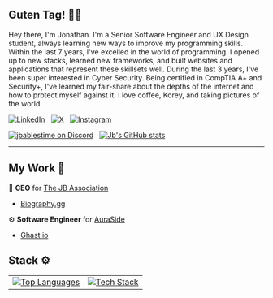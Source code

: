 ## Guten Tag! 👋🏻
Hey there, I'm Jonathan. I'm a Senior Software Engineer and UX Design student, always learning new ways to improve my programming skills. Within the last 7 years, I've excelled in the world of programming. I opened up to new stacks, learned new frameworks, and built websites and applications that represent these skillsets well. During the last 3 years, I've been super interested in Cyber Security. Being certified in CompTIA A+ and Security+, I've learned my fair-share about the depths of the internet and how to protect myself against it. I love coffee, Korey, and taking pictures of the world.

[![LinkedIn](https://img.shields.io/badge/linkedin-%230077B5.svg?style=for-the-badge&logo=linkedin&logoColor=white)](https://www.linkedin.com/in/jonathan-mauler/)‎ ‎ ‎
[![X](https://img.shields.io/badge/X-%23000000.svg?style=for-the-badge&logo=X&logoColor=white)](https://x.com/Jbablestime)‎ ‎ ‎
[![Instagram](https://img.shields.io/badge/Instagram-%23E4405F.svg?style=for-the-badge&logo=Instagram&logoColor=white)](https://instagram.com/Jbablestime)‎ ‎ ‎

[![jbablestime on Discord](https://lanyard.cnrad.dev/api/750454372650975232)](https://discord.com/user/750454372650975232)‎ ‎ ‎ 
[![Jb's GitHub stats](https://github-readme-stats.vercel.app/api?username=Jbablestime&theme=radical)](https://biography.gg/)

---
## My Work 💼
🎩 **CEO** for [The JB Association](https://github.com/The-JB-Association)
- [Biography.gg](https://biography.gg/)
  
⚙️ **Software Engineer** for [AuraSide](https://github.com/AuraSide)  
-   [Ghast.io](https://ghast.io/)


## Stack ⚙️
<table align="center">
  <tr>
    <td align="center">
      <a href="https://github.com/anuraghazra/github-readme-stats">
        <img 
          src="https://github-readme-stats.vercel.app/api/top-langs/?username=jbablestime&layout=compact&theme=dark&hide_border=true" 
          alt="Top Languages" 
        />
      </a>
    </td>
    <td align="center">
      <a href="https://skillicons.dev">
        <img 
          src="https://skillicons.dev/icons?i=js,html,css,ts,react,vue,angular,vite,svelte,cloudflare,express,bootstrap,lua,django,python,nestjs,nextjs,nodejs,php,sqlite,postgresql,ubuntu&perline=8" 
          alt="Tech Stack"
        />
      </a>
    </td>
  </tr>
</table>
